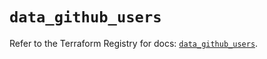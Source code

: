 # `data_github_users`

Refer to the Terraform Registry for docs: [`data_github_users`](https://registry.terraform.io/providers/integrations/github/6.4.0/docs/data-sources/users).
